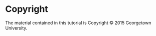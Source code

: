 # Copyright

The material contained in this tutorial is Copyright &copy; 2015 Georgetown University. 
